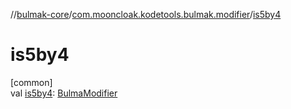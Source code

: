 //[bulmak-core](../../index.md)/[com.mooncloak.kodetools.bulmak.modifier](index.md)/[is5by4](is5by4.md)

# is5by4

[common]\
val [is5by4](is5by4.md): [BulmaModifier](-bulma-modifier/index.md)
